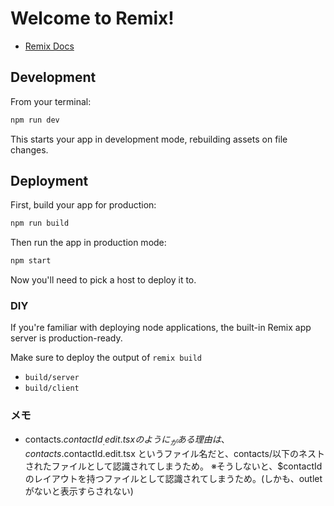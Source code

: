 # Welcome to Remix!

- [Remix Docs](https://remix.run/docs)

## Development

From your terminal:

```sh
npm run dev
```

This starts your app in development mode, rebuilding assets on file changes.

## Deployment

First, build your app for production:

```sh
npm run build
```

Then run the app in production mode:

```sh
npm start
```

Now you'll need to pick a host to deploy it to.

### DIY

If you're familiar with deploying node applications, the built-in Remix app server is production-ready.

Make sure to deploy the output of `remix build`

- `build/server`
- `build/client`

### メモ

- contacts.$contactId_.edit.tsxのように_がある理由は、contacts.$contactId.edit.tsx というファイル名だと、contacts/以下のネストされたファイルとして認識されてしまうため。
  ※そうしないと、$contactId のレイアウトを持つファイルとして認識されてしまうため。(しかも、outlet がないと表示すらされない)
